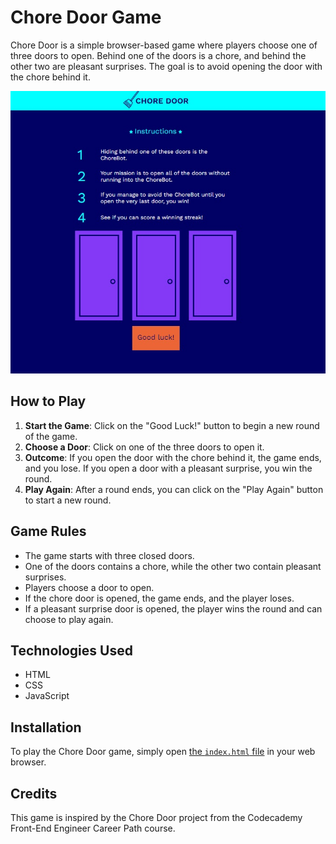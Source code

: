 # Chore Door Game

Chore Door is a simple browser-based game where players choose one of three doors to open. Behind one of the doors is a chore, and behind the other two are pleasant surprises. The goal is to avoid opening the door with the chore behind it.

![Chore Door Gameplay](https://github.com/mr-kerad/Chore-Door/blob/main/instruction.jpg)

## How to Play

1. **Start the Game**: Click on the "Good Luck!" button to begin a new round of the game.
2. **Choose a Door**: Click on one of the three doors to open it.
3. **Outcome**: If you open the door with the chore behind it, the game ends, and you lose. If you open a door with a pleasant surprise, you win the round.
4. **Play Again**: After a round ends, you can click on the "Play Again" button to start a new round.

## Game Rules

- The game starts with three closed doors.
- One of the doors contains a chore, while the other two contain pleasant surprises.
- Players choose a door to open.
- If the chore door is opened, the game ends, and the player loses.
- If a pleasant surprise door is opened, the player wins the round and can choose to play again.

## Technologies Used

- HTML
- CSS
- JavaScript

## Installation

To play the Chore Door game, simply open [the `index.html` file](https://mr-kerad.github.io/Chore-Door/) in your web browser.

## Credits

This game is inspired by the Chore Door project from the Codecademy Front-End Engineer Career Path course.

